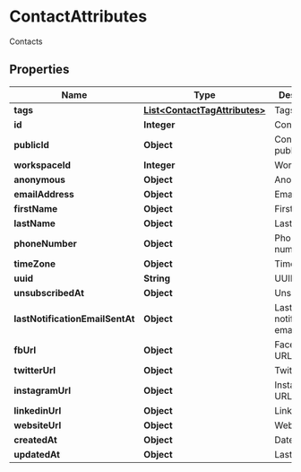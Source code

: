 

# ContactAttributes

Contacts

## Properties

| Name | Type | Description | Notes |
|------------ | ------------- | ------------- | -------------|
|**tags** | [**List&lt;ContactTagAttributes&gt;**](ContactTagAttributes.md) | Tags |  [optional] |
|**id** | **Integer** | Contact ID |  |
|**publicId** | **Object** | Contact public ID |  [optional] |
|**workspaceId** | **Integer** | Workspace ID |  |
|**anonymous** | **Object** | Anonymous |  [optional] |
|**emailAddress** | **Object** | Email address |  [optional] |
|**firstName** | **Object** | First name |  [optional] |
|**lastName** | **Object** | Last name |  [optional] |
|**phoneNumber** | **Object** | Phone number |  [optional] |
|**timeZone** | **Object** | Time Zone |  [optional] |
|**uuid** | **String** | UUID |  |
|**unsubscribedAt** | **Object** | Unsubscribed |  [optional] |
|**lastNotificationEmailSentAt** | **Object** | Last notification email sent |  [optional] |
|**fbUrl** | **Object** | Facebook URL |  [optional] |
|**twitterUrl** | **Object** | Twitter URL |  [optional] |
|**instagramUrl** | **Object** | Instagram URL |  [optional] |
|**linkedinUrl** | **Object** | Linkedin URL |  [optional] |
|**websiteUrl** | **Object** | Website URL |  [optional] |
|**createdAt** | **Object** | Date added |  [optional] |
|**updatedAt** | **Object** | Last updated |  [optional] |



